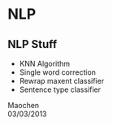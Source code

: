 NLP
===

NLP Stuff
---------

<ul>
	<li>KNN Algorithm</li>
	<li>Single word correction</li>
	<li>Rewrap maxent classifier</li>
	<li>Sentence type classifier</li>
</ul>

Maochen<br />
03/03/2013
